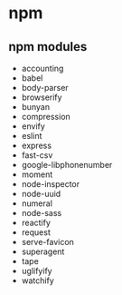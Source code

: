 # npm

## npm modules

- accounting
- babel
- body-parser
- browserify
- bunyan
- compression
- envify
- eslint
- express
- fast-csv
- google-libphonenumber
- moment
- node-inspector
- node-uuid
- numeral
- node-sass
- reactify
- request
- serve-favicon
- superagent
- tape
- uglifyify
- watchify